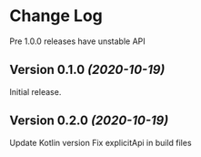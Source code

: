 Change Log
==========

Pre 1.0.0 releases have unstable API

Version 0.1.0 *(2020-10-19)*
----------------------------
Initial release.

Version 0.2.0 *(2020-10-19)*
----------------------------
Update Kotlin version
Fix explicitApi in build files
